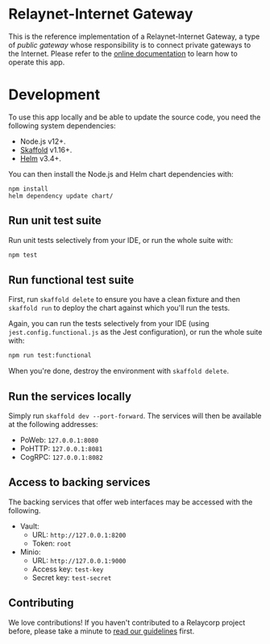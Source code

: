 # Relaynet-Internet Gateway

This is the reference implementation of a Relaynet-Internet Gateway, a type of _public gateway_ whose responsibility is to connect private gateways to the Internet. Please refer to the [online documentation](https://docs.relaycorp.tech/relaynet-internet-gateway/) to learn how to operate this app.

# Development

To use this app locally and be able to update the source code, you need the following system dependencies:

- Node.js v12+.
- [Skaffold](https://skaffold.dev/) v1.16+.
- [Helm](https://helm.sh/) v3.4+.

You can then install the Node.js and Helm chart dependencies with:

```
npm install
helm dependency update chart/
```

## Run unit test suite

Run unit tests selectively from your IDE, or run the whole suite with:

```bash
npm test
```

## Run functional test suite

First, run `skaffold delete` to ensure you have a clean fixture and then `skaffold run` to deploy the chart against which you'll run the tests.

Again, you can run the tests selectively from your IDE (using `jest.config.functional.js` as the Jest configuration), or run the whole suite with:

```bash
npm run test:functional
```

When you're done, destroy the environment with `skaffold delete`.

## Run the services locally

Simply run `skaffold dev --port-forward`. The services will then be available at the following addresses:

- PoWeb: `127.0.0.1:8080`
- PoHTTP: `127.0.0.1:8081`
- CogRPC: `127.0.0.1:8082`

## Access to backing services

The backing services that offer web interfaces may be accessed with the following.

- Vault:
  - URL: `http://127.0.0.1:8200`
  - Token: `root`
- Minio:
  - URL: `http://127.0.0.1:9000`
  - Access key: `test-key`
  - Secret key: `test-secret`

## Contributing

We love contributions! If you haven't contributed to a Relaycorp project before, please take a minute to [read our guidelines](https://github.com/relaycorp/.github/blob/master/CONTRIBUTING.md) first.

